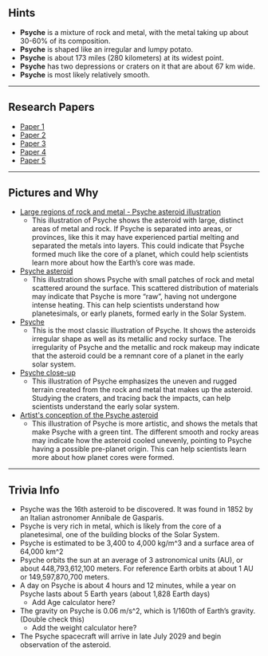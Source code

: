 ## Hints

- **Psyche** is a mixture of rock and metal, with the metal taking up about 30-60% of its composition.
- **Psyche** is shaped like an irregular and lumpy potato.
- **Psyche** is about 173 miles (280 kilometers) at its widest point.
- **Psyche** has two depressions or craters on it that are about 67 km wide.
- **Psyche** is most likely relatively smooth.

---

## Research Papers

- [Paper 1](https://drive.google.com/file/d/1qYrzBaOg2HEFOOoFZNPTfTWzif-Z6Pqf/view?usp=sharing)
- [Paper 2](https://drive.google.com/file/d/1Tdev5Hs9UMGVqa39lWDOvxuTG8B91RCe/view?usp=sharing)
- [Paper 3](https://drive.google.com/file/d/1mXbZoDNDw9NaSCJOAWnLXfiuaLANeiMV/view?usp=sharing)
- [Paper 4](https://drive.google.com/file/d/1dbd3de7FrVF2__CuEdQkx2DeOlQbR20_/view?usp=sharing)
- [Paper 5](https://drive.google.com/file/d/1ov35GPrwLU681KTuzZX-pUo-hMGDIIQP/view?usp=sharing)

---

## Pictures and Why

- [Large regions of rock and metal - Psyche asteroid illustration](https://psyche.asu.edu/gallery/large-regions-of-rock-and-metal-psyche-asteroid-illustration/)
  - This illustration of Psyche shows the asteroid with large, distinct areas of metal and rock. If Psyche is separated into areas, or provinces, like this it may have experienced partial melting and separated the metals into layers. This could indicate that Psyche formed much like the core of a planet, which could help scientists learn more about how the Earth’s core was made. 
- [Psyche asteroid](https://psyche.asu.edu/gallery/psyche-asteroid/)
  - This illustration shows Psyche with small patches of rock and metal scattered around the surface. This scattered distribution of materials may indicate that Psyche is more “raw”, having not undergone intense heating. This can help scientists understand how planetesimals, or early planets, formed early in the Solar System. 
- [Psyche](https://psyche.asu.edu/gallery/psyche/)
  - This is the most classic illustration of Psyche. It shows the asteroids irregular shape as well as its metallic and rocky surface. The irregularity of Psyche and the metallic and rock makeup may indicate that the asteroid could be a remnant core of a planet in the early solar system. 
- [Psyche close-up](https://psyche.asu.edu/gallery/psyche-close-up/)
  - This illustration of Psyche emphasizes the uneven and rugged terrain created from the rock and metal that makes up the asteroid. Studying the craters, and tracing back the impacts, can help scientists understand the early solar system. 
- [Artist's conception of the Psyche asteroid](https://psyche.asu.edu/gallery/artists-conception-of-the-psyche-asteroid/)
  - This illustration of Psyche is more artistic, and shows the metals that make Psyche with a green tint. The different smooth and rocky areas may indicate how the asteroid cooled unevenly, pointing to Psyche having a possible pre-planet origin. This can help scientists learn more about how planet cores were formed. 

---

## Trivia Info

- Psyche was the 16th asteroid to be discovered. It was found in 1852 by an Italian astronomer Annibale de Gasparis. 
- Psyche is very rich in metal, which is likely from the core of a planetesimal, one of the building blocks of the Solar System. 
- Psyche is estimated to be 3,400 to 4,000 kg/m^3 and a surface area of 64,000 km^2
- Psyche orbits the sun at an average of 3 astronomical units (AU), or about 448,793,612,100 meters. For reference Earth orbits at about 1 AU or 149,597,870,700 meters. 
- A day on Psyche is about 4 hours and 12 minutes, while a year on Psyche lasts about 5 Earth years (about 1,828 Earth days)
  - Add Age calculator here?
- The gravity on Psyche is 0.06 m/s^2, which is 1/160th of Earth’s gravity. (Double check this)
  - Add the weight calculator here?
- The Psyche spacecraft will arrive in late July 2029 and begin observation of the asteroid.

